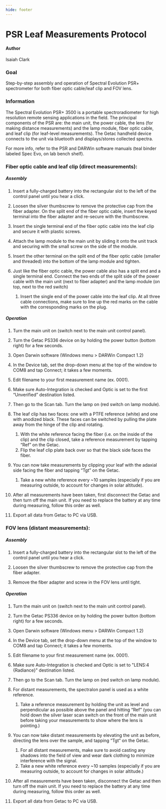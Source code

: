 ```yaml
---
hide: footer
---
```


# PSR Leaf Measurements Protocol

#### Author
Isaiah Clark

### Goal

Step-by-step assembly and operation of Spectral Evolution PSR+ spectrometer for both fiber optic cable/leaf clip and FOV lens.

### Information

The Spectral Evolution PSR+ 3500 is a portable spectroradiometer for high resolution remote sensing applications in the field. The principal components of the PSR are: the main unit, the power cable, the lens (for making distance measurements) and the lamp module, fiber optic cable, and leaf clip (for leaf-level measurements). The Getac handheld device connects to the unit via bluetooth and displays/stores collected spectra.

For more info, refer to the PSR and DARWin software manuals (teal binder labeled Spec Evo, on lab bench shelf).

### Fiber optic cable and leaf clip (direct measurements):

##### Assembly

1. Insert a fully-charged battery into the rectangular slot to the left of the control panel until you hear a click. 

2. Loosen the silver thumbscrew to remove the protective cap from the fiber adapter. On the split end of the fiber optic cable, insert the keyed terminal into the fiber adapter and re-secure with the thumbscrew. 

3. Insert the single terminal end of the fiber optic cable into the leaf clip and secure it with plastic screws. 

4. Attach the lamp module to the main unit by sliding it onto the unit track and securing with the small screw on the side of the module. 

5. Insert the other terminal on the split end of the fiber optic cable (smaller and threaded) into the bottom of the lamp module and tighten. 

6. Just like the fiber optic cable, the power cable also has a split end and a single terminal end. Connect the two ends of the split side of the power cable with the main unit (next to fiber adapter) and the lamp module (on top, next to the red switch)
    1. Insert the single end of the power cable into the leaf clip. At all three cable connections, make sure to line up the red marks on the cable with the corresponding marks on the plug.

##### Operation

1. Turn the main unit on (switch next to the main unit control panel). 

2. Turn the Getac PS336 device on by holding the power button (bottom right) for a few seconds. 

3. Open Darwin software (Windows menu &gt; DARWin Compact 1.2) 

4. In the Device tab, set the drop-down menu at the top of the window to COM8 and tap Connect; it takes a few moments. 

5. Edit filename to your first measurement name (ex. 0001). 

6. Make sure Auto-Integration is checked and Optic is set to the first “Unverified” destination listed. 

7. Then go to the Scan tab. Turn the lamp on (red switch on lamp module). 

8. The leaf clip has two faces: one with a PTFE reference (white) and one with anodized black. These faces can be switched by pulling the plate away from the hinge of the clip and rotating. 
    1. With the white reference facing the fiber (i.e. on the inside of the clip) and the clip closed, take a reference measurement by tapping “Ref” on the Getac. 
    2. Flip the leaf clip plate back over so that the black side faces the fiber. 

9. You can now take measurements by clipping your leaf with the adaxial side facing the fiber and tapping “Tgt” on the Getac. 
    1. Take a new white reference every ~10 samples (especially if you are measuring outside, to account for changes in solar altitude). 

10. After all measurements have been taken, first disconnect the Getac and then turn off the main unit. If you need to replace the battery at any time during measuring, follow this order as well. 

11. Export all data from Getac to PC via USB.

### FOV lens (distant measurements):

##### Assembly

1. Insert a fully-charged battery into the rectangular slot to the left of the control panel until you hear a click. 

2. Loosen the silver thumbscrew to remove the protective cap from the fiber adapter. 

3. Remove the fiber adapter and screw in the FOV lens until tight.

##### Operation

1. Turn the main unit on (switch next to the main unit control panel). 

2. Turn the Getac PS336 device on by holding the power button (bottom right) for a few seconds. 

3. Open Darwin software (Windows menu &gt; DARWin Compact 1.2) 

4. In the Device tab, set the drop-down menu at the top of the window to COM8 and tap Connect; it takes a few moments. 

5. Edit filename to your first measurement name (ex. 0001). 

6. Make sure Auto-Integration is checked and Optic is set to "LENS:4 {Radiance}" destination listed. 

7. Then go to the Scan tab. Turn the lamp on (red switch on lamp module). 

8. For distant measurements, the spectralon panel is used as a white reference. 
    1. Take a reference measurement by holding the unit as level and perpendicular as possible above the panel and hitting “Ref” (you can hold down the silver laser scan switch on the front of the main unit before taking your measurements to show where the lens is pointing.) 

9. You can now take distant measurements by elevating the unit as before, directing the lens over the sample, and tapping “Tgt” on the Getac. 
    1. For all distant measurements, make sure to avoid casting any shadows into the field of view and wear dark clothing to minimize interference with the signal. 
    2. Take a new white reference every ~10 samples (especially if you are measuring outside, to account for changes in solar altitude.) 
    
10. After all measurements have been taken, disconnect the Getac and then turn off the main unit. If you need to replace the battery at any time during measuring, follow this order as well. 

11. Export all data from Getac to PC via USB.